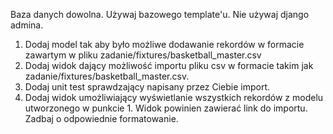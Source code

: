 Baza danych dowolna. Używaj bazowego template'u. Nie używaj django admina.

1. Dodaj model tak aby było możliwe dodawanie rekordów w formacie zawartym w pliku zadanie/fixtures/basketball_master.csv
2. Dodaj widok dający możliwość importu pliku csv w formacie takim jak zadanie/fixtures/basketball_master.csv.
3. Dodaj unit test sprawdzający napisany przez Ciebie import.
4. Dodaj widok umożliwiający wyświetlanie wszystkich rekordów z modelu utworzonego w punkcie 1. Widok powinien zawierać link do importu. Zadbaj o odpowiednie formatowanie.